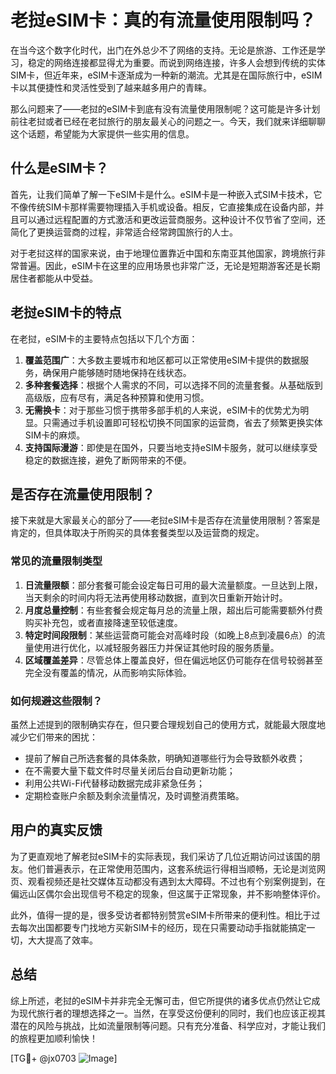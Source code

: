 # 老挝eSIM卡：真的有流量使用限制吗？

在当今这个数字化时代，出门在外总少不了网络的支持。无论是旅游、工作还是学习，稳定的网络连接都显得尤为重要。而说到网络连接，许多人会想到传统的实体SIM卡，但近年来，eSIM卡逐渐成为一种新的潮流。尤其是在国际旅行中，eSIM卡以其便捷性和灵活性受到了越来越多用户的青睐。

那么问题来了——老挝的eSIM卡到底有没有流量使用限制呢？这可能是许多计划前往老挝或者已经在老挝旅行的朋友最关心的问题之一。今天，我们就来详细聊聊这个话题，希望能为大家提供一些实用的信息。

## 什么是eSIM卡？

首先，让我们简单了解一下eSIM卡是什么。eSIM卡是一种嵌入式SIM卡技术，它不像传统SIM卡那样需要物理插入手机或设备。相反，它直接集成在设备内部，并且可以通过远程配置的方式激活和更改运营商服务。这种设计不仅节省了空间，还简化了更换运营商的过程，非常适合经常跨国旅行的人士。

对于老挝这样的国家来说，由于地理位置靠近中国和东南亚其他国家，跨境旅行非常普遍。因此，eSIM卡在这里的应用场景也非常广泛，无论是短期游客还是长期居住者都能从中受益。

## 老挝eSIM卡的特点

在老挝，eSIM卡的主要特点包括以下几个方面：

1. **覆盖范围广**：大多数主要城市和地区都可以正常使用eSIM卡提供的数据服务，确保用户能够随时随地保持在线状态。
2. **多种套餐选择**：根据个人需求的不同，可以选择不同的流量套餐。从基础版到高级版，应有尽有，满足各种预算和使用习惯。
3. **无需换卡**：对于那些习惯于携带多部手机的人来说，eSIM卡的优势尤为明显。只需通过手机设置即可轻松切换不同国家的运营商，省去了频繁更换实体SIM卡的麻烦。
4. **支持国际漫游**：即使是在国外，只要当地支持eSIM卡服务，就可以继续享受稳定的数据连接，避免了断网带来的不便。

## 是否存在流量使用限制？

接下来就是大家最关心的部分了——老挝eSIM卡是否存在流量使用限制？答案是肯定的，但具体取决于所购买的具体套餐类型以及运营商的规定。

### 常见的流量限制类型

1. **日流量限额**：部分套餐可能会设定每日可用的最大流量额度。一旦达到上限，当天剩余的时间内将无法再使用移动数据，直到次日重新开始计时。
2. **月度总量控制**：有些套餐会规定每月总的流量上限，超出后可能需要额外付费购买补充包，或者直接降速至较低速度。
3. **特定时间段限制**：某些运营商可能会对高峰时段（如晚上8点到凌晨6点）的流量使用进行优化，以减轻服务器压力并保证其他时段的服务质量。
4. **区域覆盖差异**：尽管总体上覆盖良好，但在偏远地区仍可能存在信号较弱甚至完全没有覆盖的情况，从而影响实际体验。

### 如何规避这些限制？

虽然上述提到的限制确实存在，但只要合理规划自己的使用方式，就能最大限度地减少它们带来的困扰：

- 提前了解自己所选套餐的具体条款，明确知道哪些行为会导致额外收费；
- 在不需要大量下载文件时尽量关闭后台自动更新功能；
- 利用公共Wi-Fi代替移动数据完成非紧急任务；
- 定期检查账户余额及剩余流量情况，及时调整消费策略。

## 用户的真实反馈

为了更直观地了解老挝eSIM卡的实际表现，我们采访了几位近期访问过该国的朋友。他们普遍表示，在正常使用范围内，这套系统运行得相当顺畅，无论是浏览网页、观看视频还是社交媒体互动都没有遇到太大障碍。不过也有个别案例提到，在偏远山区偶尔会出现信号不稳定的现象，但这属于正常现象，并不影响整体评价。

此外，值得一提的是，很多受访者都特别赞赏eSIM卡所带来的便利性。相比于过去每次出国都要专门找地方买新SIM卡的经历，现在只需要动动手指就能搞定一切，大大提高了效率。

## 总结

综上所述，老挝的eSIM卡并非完全无懈可击，但它所提供的诸多优点仍然让它成为现代旅行者的理想选择之一。当然，在享受这份便利的同时，我们也应该正视其潜在的风险与挑战，比如流量限制等问题。只有充分准备、科学应对，才能让我们的旅程更加顺利愉快！

[TG💪+ @jx0703 ![Image](https://github.com/user-attachments/assets/dbca1d08-cadb-493c-b0ec-ad6f7a83f270)]